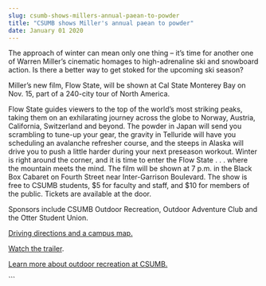 ```yaml
---
slug: csumb-shows-millers-annual-paean-to-powder
title: "CSUMB shows Miller's annual paean to powder"
date: January 01 2020
---
```


 
<p>
  The approach of winter can mean only one thing – it’s time for another one of
  Warren Miller’s cinematic homages to high-adrenaline ski and snowboard action.
  Is there a better way to get stoked for the upcoming ski season?
</p>
<p>
  Miller’s new film, Flow State, will be shown at Cal State Monterey Bay on Nov.
  15, part of a 240-city tour of North America.
</p>
<p>
  Flow State guides viewers to the top of the world’s most striking peaks,
  taking them on an exhilarating journey across the globe to Norway, Austria,
  California, Switzerland and beyond. The powder in Japan will send you
  scrambling to tune-up your gear, the gravity in Telluride will have you
  scheduling an avalanche refresher course, and the steeps in Alaska will drive
  you to push a little harder during your next preseason workout. Winter is
  right around the corner, and it is time to enter the Flow State . . . where
  the mountain meets the mind. The film will be shown at 7 p.m. in the Black Box
  Cabaret on Fourth Street near Inter-Garrison Boulevard. The show is free to
  CSUMB students, $5 for faculty and staff, and $10 for members of the public.
  Tickets are available at the door.
</p>
<p>
  Sponsors include CSUMB Outdoor Recreation, Outdoor Adventure Club and the
  Otter Student Union.
</p>
<p><a href="https://csumb.edu/map">Driving directions and a campus map.</a></p>
<p><a href="https://www.skinet.com/warrenmiller/">Watch the trailer</a>.</p>
<p>
  <a href="https://csumb.edu/outdoor"
    >Learn more about outdoor recreation at CSUMB.</a
  >
</p>
<p></p>
```
